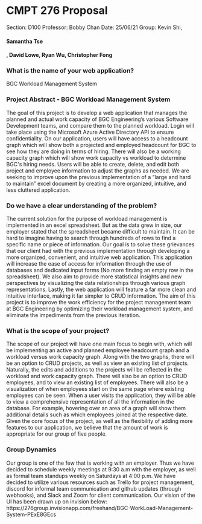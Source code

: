 <h1>CMPT 276 Proposal</h1>
Section: D100
Professor: Bobby Chan 
Date: 25/06/21
Group: Kevin Shi, <h4>Samantha Tse<h4>, David Lowe, Ryan Wu, Christopher Fong
 
<h3>What is the name of your web application?</h3>
BGC Workload Management System
 
<h3>Project Abstract - BGC Workload Management System</h3>

The goal of this project is to develop a web application that manages the planned and actual work capacity of BGC Engineering’s various Software Development teams, and compare them to the planned workload. Login will take place using the Microsoft Azure Active Directory API to ensure confidentiality. On our application, users will have access to a headcount graph which will show both a projected and employed headcount for BGC to see how they are doing in terms of hiring. There will also be a working capacity graph which will show work capacity vs workload to determine BGC's hiring needs. Users will be able to create, delete, and edit both project and employee information to adjust the graphs as needed. We are seeking to improve upon the previous implementation of a “large and hard to maintain” excel document by creating a more organized, intuitive, and less cluttered application.

<h3>Do we have a clear understanding of the problem?</h3>
The current solution for the purpose of workload management is implemented in an excel spreadsheet. But as the data grew in size, our employer stated that the spreadsheet became difficult to maintain. It can be hard to imagine having to search through hundreds of rows to find a specific name or piece of information. Our goal is to solve these grievances that our client had with the previous implementation through developing a more organized, convenient, and intuitive web application. This application will increase the ease of access for information through the use of databases and dedicated input forms (No more finding an empty row in the spreadsheet). We also aim to provide more statistical insights and new perspectives by visualizing the data relationships through various graph representations. Lastly, the web application will feature a far more clean and intuitive interface, making it far simpler to CRUD information. The aim of this project is to improve the work efficiency for the project management team at BGC Engineering by optimizing their workload management system, and eliminate the impediments from the previous iteration. 
 
<h3>What is the scope of your project?</h3>
The scope of our project will have one main focus to begin with, which will be implementing an active and planned employee headcount graph and a workload versus work capacity graph. Along with the two graphs, there will be an option to CRUD projects, as well as view an existing list of projects. Naturally, the edits and additions to the projects will be reflected in the workload and work capacity graph. There will also be an option to CRUD employees, and to view an existing list of employees. There will also be a visualization of when employees start on the same page where existing employees can be seen. When a user visits the application, they will be able to view a comprehensive representation of all the information in the database. For example, hovering over an area of a graph will show them additional details such as which employees joined at the respective date. Given the core focus of the project, as well as the flexibility of adding more features to our application, we believe that the amount of work is appropriate for our group of five people. 
 
<h3>Group Dynamics</h3>
Our group is one of the few that is working with an employer. Thus we have decided to schedule weekly meetings at 9:30 a.m with the employer, as well as formal team standups weekly on Saturdays at 4:00 p.m. We have decided to utilize various resources such as Trello for project management, discord for informal team communication and github updates (through webhooks), and Slack and Zoom for client communication. 
Our vision of the UI has been drawn up on invision below:
https://276group.invisionapp.com/freehand/BGC-WorkLoad-Management-System-PExE8GEcs
